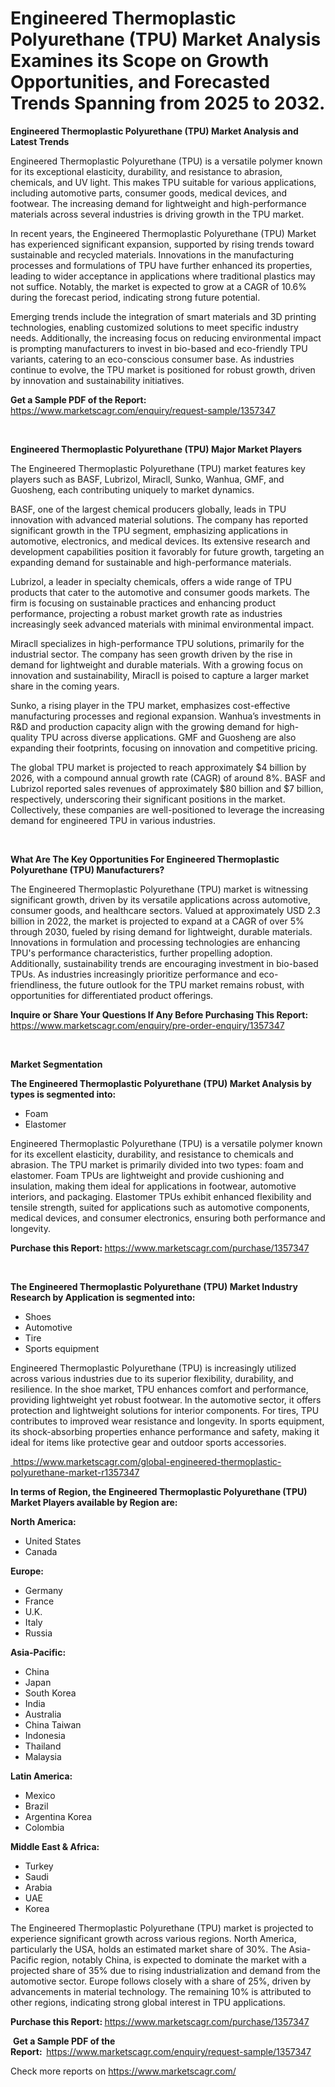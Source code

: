 <p><h1>Engineered Thermoplastic Polyurethane (TPU) Market Analysis Examines its Scope on Growth Opportunities, and Forecasted Trends Spanning from 2025 to 2032.</h1></p><p><strong>Engineered Thermoplastic Polyurethane (TPU) Market Analysis and Latest Trends</strong></p>
<p><p>Engineered Thermoplastic Polyurethane (TPU) is a versatile polymer known for its exceptional elasticity, durability, and resistance to abrasion, chemicals, and UV light. This makes TPU suitable for various applications, including automotive parts, consumer goods, medical devices, and footwear. The increasing demand for lightweight and high-performance materials across several industries is driving growth in the TPU market.</p><p>In recent years, the Engineered Thermoplastic Polyurethane (TPU) Market has experienced significant expansion, supported by rising trends toward sustainable and recycled materials. Innovations in the manufacturing processes and formulations of TPU have further enhanced its properties, leading to wider acceptance in applications where traditional plastics may not suffice. Notably, the market is expected to grow at a CAGR of 10.6% during the forecast period, indicating strong future potential.</p><p>Emerging trends include the integration of smart materials and 3D printing technologies, enabling customized solutions to meet specific industry needs. Additionally, the increasing focus on reducing environmental impact is prompting manufacturers to invest in bio-based and eco-friendly TPU variants, catering to an eco-conscious consumer base. As industries continue to evolve, the TPU market is positioned for robust growth, driven by innovation and sustainability initiatives.</p></p>
<p><strong>Get a Sample PDF of the Report:&nbsp;</strong> <a href="https://www.marketscagr.com/enquiry/request-sample/1357347?utm_campaign=3501&utm_medium=2&utm_source=Github&utm_content=ia&utm_term=02042025&utm_id=engineered-thermoplastic-polyurethane-tpu">https://www.marketscagr.com/enquiry/request-sample/1357347</a></p>
<p>&nbsp;</p>
<p><strong>Engineered Thermoplastic Polyurethane (TPU) Major Market Players</strong></p>
<p><p>The Engineered Thermoplastic Polyurethane (TPU) market features key players such as BASF, Lubrizol, Miracll, Sunko, Wanhua, GMF, and Guosheng, each contributing uniquely to market dynamics.</p><p>BASF, one of the largest chemical producers globally, leads in TPU innovation with advanced material solutions. The company has reported significant growth in the TPU segment, emphasizing applications in automotive, electronics, and medical devices. Its extensive research and development capabilities position it favorably for future growth, targeting an expanding demand for sustainable and high-performance materials.</p><p>Lubrizol, a leader in specialty chemicals, offers a wide range of TPU products that cater to the automotive and consumer goods markets. The firm is focusing on sustainable practices and enhancing product performance, projecting a robust market growth rate as industries increasingly seek advanced materials with minimal environmental impact.</p><p>Miracll specializes in high-performance TPU solutions, primarily for the industrial sector. The company has seen growth driven by the rise in demand for lightweight and durable materials. With a growing focus on innovation and sustainability, Miracll is poised to capture a larger market share in the coming years.</p><p>Sunko, a rising player in the TPU market, emphasizes cost-effective manufacturing processes and regional expansion. Wanhua’s investments in R&D and production capacity align with the growing demand for high-quality TPU across diverse applications. GMF and Guosheng are also expanding their footprints, focusing on innovation and competitive pricing.</p><p>The global TPU market is projected to reach approximately $4 billion by 2026, with a compound annual growth rate (CAGR) of around 8%. BASF and Lubrizol reported sales revenues of approximately $80 billion and $7 billion, respectively, underscoring their significant positions in the market. Collectively, these companies are well-positioned to leverage the increasing demand for engineered TPU in various industries.</p></p>
<p>&nbsp;</p>
<p><strong>What Are The Key Opportunities For Engineered Thermoplastic Polyurethane (TPU) Manufacturers?</strong></p>
<p><p>The Engineered Thermoplastic Polyurethane (TPU) market is witnessing significant growth, driven by its versatile applications across automotive, consumer goods, and healthcare sectors. Valued at approximately USD 2.3 billion in 2022, the market is projected to expand at a CAGR of over 5% through 2030, fueled by rising demand for lightweight, durable materials. Innovations in formulation and processing technologies are enhancing TPU's performance characteristics, further propelling adoption. Additionally, sustainability trends are encouraging investment in bio-based TPUs. As industries increasingly prioritize performance and eco-friendliness, the future outlook for the TPU market remains robust, with opportunities for differentiated product offerings.</p></p>
<p><strong>Inquire or Share Your Questions If Any Before Purchasing This Report:</strong> <a href="https://www.marketscagr.com/enquiry/pre-order-enquiry/1357347?utm_campaign=3501&utm_medium=2&utm_source=Github&utm_content=ia&utm_term=02042025&utm_id=engineered-thermoplastic-polyurethane-tpu">https://www.marketscagr.com/enquiry/pre-order-enquiry/1357347</a></p>
<p>&nbsp;</p>
<p><strong>Market Segmentation</strong></p>
<p><strong>The Engineered Thermoplastic Polyurethane (TPU) Market Analysis by types is segmented into:</strong></p>
<p><ul><li>Foam</li><li>Elastomer</li></ul></p>
<p><p>Engineered Thermoplastic Polyurethane (TPU) is a versatile polymer known for its excellent elasticity, durability, and resistance to chemicals and abrasion. The TPU market is primarily divided into two types: foam and elastomer. Foam TPUs are lightweight and provide cushioning and insulation, making them ideal for applications in footwear, automotive interiors, and packaging. Elastomer TPUs exhibit enhanced flexibility and tensile strength, suited for applications such as automotive components, medical devices, and consumer electronics, ensuring both performance and longevity.</p></p>
<p><strong>Purchase this Report:&nbsp;</strong><a href="https://www.marketscagr.com/purchase/1357347?utm_campaign=3501&utm_medium=2&utm_source=Github&utm_content=ia&utm_term=02042025&utm_id=engineered-thermoplastic-polyurethane-tpu">https://www.marketscagr.com/purchase/1357347</a></p>
<p>&nbsp;</p>
<p><strong>The Engineered Thermoplastic Polyurethane (TPU) Market Industry Research by Application is segmented into:</strong></p>
<p><ul><li>Shoes</li><li>Automotive</li><li>Tire</li><li>Sports equipment</li></ul></p>
<p><p>Engineered Thermoplastic Polyurethane (TPU) is increasingly utilized across various industries due to its superior flexibility, durability, and resilience. In the shoe market, TPU enhances comfort and performance, providing lightweight yet robust footwear. In the automotive sector, it offers protection and lightweight solutions for interior components. For tires, TPU contributes to improved wear resistance and longevity. In sports equipment, its shock-absorbing properties enhance performance and safety, making it ideal for items like protective gear and outdoor sports accessories.</p></p>
<p><a href="https://www.marketscagr.com/global-engineered-thermoplastic-polyurethane-market-r1357347?utm_campaign=3501&utm_medium=2&utm_source=Github&utm_content=ia&utm_term=02042025&utm_id=engineered-thermoplastic-polyurethane-tpu">&nbsp;https://www.marketscagr.com/global-engineered-thermoplastic-polyurethane-market-r1357347</a></p>
<p><strong>In terms of Region, the Engineered Thermoplastic Polyurethane (TPU) Market Players available by Region are:</strong></p>
<p>
    <p> <strong> North America: </strong>
        <ul>
            <li>United States</li>
            <li>Canada</li>
        </ul>
        </p> 
    <p> <strong> Europe: </strong>
        <ul>
            <li>Germany</li>
            <li>France</li>
            <li>U.K.</li>
            <li>Italy</li>
            <li>Russia</li>
        </ul>
        </p> 
    <p> <strong> Asia-Pacific: </strong>
        <ul>
            <li>China</li>
            <li>Japan</li>
            <li>South Korea</li>
            <li>India</li>
            <li>Australia</li>
            <li>China Taiwan</li>
            <li>Indonesia</li>
            <li>Thailand</li>
            <li>Malaysia</li>
        </ul>
        </p> 
    <p> <strong> Latin America: </strong>
        <ul>
            <li>Mexico</li>
            <li>Brazil</li>
            <li>Argentina Korea</li>
            <li>Colombia</li>
        </ul>
        </p> 
    <p> <strong> Middle East & Africa: </strong>
        <ul>
            <li>Turkey</li>
            <li>Saudi</li>
            <li>Arabia</li>
            <li>UAE</li>
            <li>Korea</li>
        </ul>
    </p>
    </p>
<p><p>The Engineered Thermoplastic Polyurethane (TPU) market is projected to experience significant growth across various regions. North America, particularly the USA, holds an estimated market share of 30%. The Asia-Pacific region, notably China, is expected to dominate the market with a projected share of 35% due to rising industrialization and demand from the automotive sector. Europe follows closely with a share of 25%, driven by advancements in material technology. The remaining 10% is attributed to other regions, indicating strong global interest in TPU applications.</p></p>
<p><strong>Purchase this Report: </strong><a href="https://www.marketscagr.com/purchase/1357347?utm_campaign=3501&utm_medium=2&utm_source=Github&utm_content=ia&utm_term=02042025&utm_id=engineered-thermoplastic-polyurethane-tpu">https://www.marketscagr.com/purchase/1357347</a></p>
<p>&nbsp;<strong>Get a Sample PDF of the Report:&nbsp;&nbsp;</strong><a href="https://www.marketscagr.com/enquiry/request-sample/1357347?utm_campaign=3501&utm_medium=2&utm_source=Github&utm_content=ia&utm_term=02042025&utm_id=engineered-thermoplastic-polyurethane-tpu">https://www.marketscagr.com/enquiry/request-sample/1357347</a></p>
<p><strong></strong></p>
<p>Check more reports on <a href="https://www.marketscagr.com/?utm_campaign=3501&utm_medium=2&utm_source=Github&utm_content=ia&utm_term=02042025&utm_id=engineered-thermoplastic-polyurethane-tpu">https://www.marketscagr.com/</a></p>